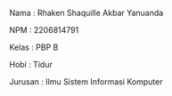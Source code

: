 Nama    : Rhaken Shaquille Akbar Yanuanda

NPM     : 2206814791

Kelas   : PBP B

Hobi    : Tidur

Jurusan : Ilmu Sistem Informasi Komputer
